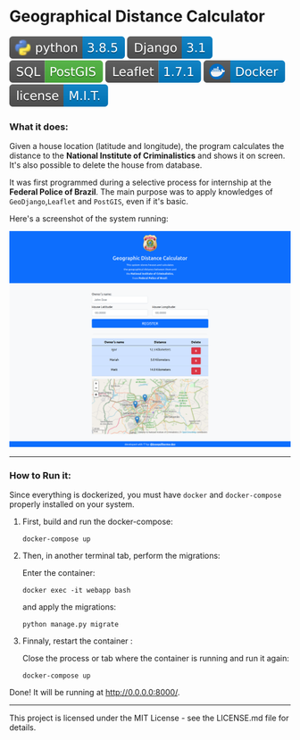 # Geographical Distance Calculator

<img src="docs/svg/python.svg"></img>
<img src="docs/svg/django.svg"></img>
<img src="docs/svg/postgis.svg"></img>
<img src="docs/svg/leaflet.svg"></img>
<img src="docs/svg/docker.svg"></img>
<img src="docs/svg/license.svg"></img>
 

### What it does:

Given a house location (latitude and longitude), the program calculates the distance to the **National Institute of Criminalistics** and shows it on screen.
It's also possible to delete the house from database.

It was first programmed during a selective process for internship at the **Federal Police of Brazil**.
The main purpose was to apply knowledges of `GeoDjango`,`Leaflet` and `PostGIS`, even if it's basic.

Here's a screenshot of the system running:

<img src="docs/png/screenshot.png"/>


<hr></hr>

### How to Run it:

Since everything is dockerized, you must have `docker` and `docker-compose` properly installed on your system.


1. First, build and run the docker-compose:

    ```
    docker-compose up
    ```

2. Then, in another terminal tab, perform the migrations:

    Enter the container:

    ```
    docker exec -it webapp bash
    ```

    and apply the migrations:

    ```
    python manage.py migrate
    ```

3. Finnaly,  restart the container :

    Close the process or tab where the container is running and run it again:

    ```
    docker-compose up
    ```


Done! It will be running at http://0.0.0.0:8000/.

<hr></hr>
This project is licensed under the MIT License - see the LICENSE.md file for details.